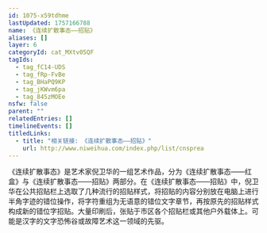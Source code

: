 ```yaml
---
id: 1075-x59tdhme
lastUpdated: 1757166788
name: 《连续扩散事态——招贴》
aliases: []
layer: 6
categoryId: cat_MXtv05QF
tagIds:
  - tag_fC14-UDS
  - tag_fRp-FvBe
  - tag_BHaPQ9KP
  - tag_jKWvm6pa
  - tag_845zMOEe
nsfw: false
parent: ""
relatedEntries: []
timelineEvents: []
titledLinks:
  - title: "相关链接: 《连续扩散事态——招贴》"
    url: http://www.niweihua.com/index.php/list/cnsprea
---
```


《连续扩散事态》是艺术家倪卫华的一组艺术作品，分为《连续扩散事态——红盒》与《连续扩散事态——招贴》两部分。在《连续扩散事态——招贴》中，倪卫华在公共招贴栏上选取了几种流行的招贴样式，将招贴的内容分别放在电脑上进行半角字迹的错位操作，将字符重组为无语意的错位文字章节，再按原先的招贴样式构成新的错位字招贴。大量印刷后，张贴于市区各个招贴栏或其他户外载体上。可能是汉字的文字恐怖谷或故障艺术这一领域的先驱。